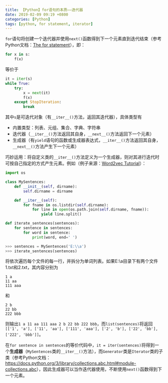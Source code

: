```yaml
---
title: 【Python】for语句的本质——迭代器
date: 2019-02-09 09:19 +0800
categories: [Python]
tags: [python, for statement, iterator]
---
```

`for`语句将创建一个迭代器并使用`next()`函数得到下一个元素直到迭代结束（参考Python文档：[The for statement](https://docs.python.org/3/reference/compound_stmts.html#the-for-statement)），即：

```python
for x in s:
    f(x)
```

等价于

```python
it = iter(s)
while True:
    try:
        x = next(it)
        f(x)
    except StopIteration:
        break
```

其中`s`是可迭代对象（有`__iter__()`方法，返回其迭代器），具体类型有
* 内置类型：列表、元组、集合、字典、字符串
* 迭代器（`__iter__()`方法返回其自身，`__next__()`方法返回下一个元素）
* 生成器（有`yield`语句的函数或生成器表达式，`__iter__()`方法返回其自身，`__next__()`方法产生下一个元素）

巧妙运用：将自定义类的`__iter__()`方法定义为一个生成器，则对其进行迭代时可按自己指定的方式产生元素。例如（例子来源：[Word2vec Tutorial](https://rare-technologies.com/word2vec-tutorial/)）：

```python
import os

class MySentences:
    def __init__(self, dirname):
        self.dirname = dirname

    def __iter__(self):
        for fname in os.listdir(self.dirname):
            for line in open(os.path.join(self.dirname, fname)):
                yield line.split()

def iterate_sentences(sentences):
    for sentence in sentences:
        for word in sentence:
            print(word, end=' ')
```

```python
>>> sentences = MySentences('E:\\a')
>>> iterate_sentences(sentences)
```

将依次遍历每个文件的每一行，并拆分为单词列表。如果E:\\a目录下有两个文件1.txt和2.txt，其内容分别为

```
1 a
11 aa
111 aaa
```

和

```
2 b
22 bb
222 bbb
```

则输出`1 a 11 aa 111 aaa 2 b 22 bb 222 bbb`，而`list(sentences)`将返回`[['1', 'a'], ['11', 'aa'], ['111', 'aaa'], ['2', 'b'], ['22', 'bb'], ['222', 'bbb']]`。 

在`for sentence in sentences`的等价代码中，`it = iter(sentences)`将得到一个**生成器**（`MySentences`类的`__iter__()`方法），而`Generator`类是`Iterator`类的子类（参考Python文档：<https://docs.python.org/3/library/collections.abc.html#module-collections.abc>），因此生成器可以当作迭代器使用，不断使用`next()`函数得到下一个元素。
